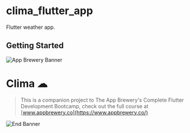 # clima_flutter_app

Flutter weather app.

## Getting Started

![App Brewery Banner](https://github.com/londonappbrewery/Images/blob/master/AppBreweryBanner.png)


# Clima ☁

>This is a companion project to The App Brewery's Complete Flutter Development Bootcamp, check out the full course at [www.appbrewery.co](https://www.appbrewery.co/)

![End Banner](https://github.com/londonappbrewery/Images/blob/master/readme-end-banner.png)
